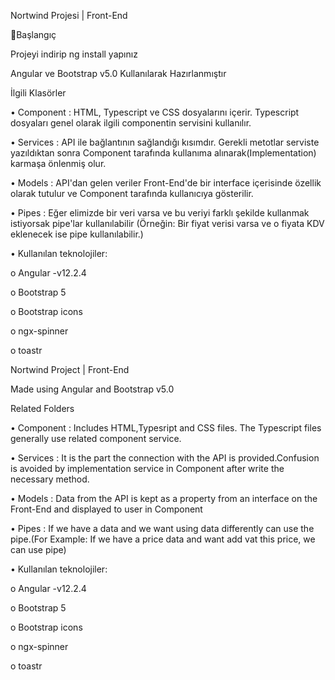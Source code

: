 Nortwind Projesi | Front-End

📌Başlangıç

Projeyi indirip ng install yapınız

Angular ve Bootstrap v5.0 Kullanılarak Hazırlanmıştır

İlgili Klasörler

•	Component : HTML, Typescript ve CSS dosyalarını içerir. Typescript dosyaları genel olarak ilgili componentin servisini kullanılır.

•	Services : API ile bağlantının sağlandığı kısımdır. Gerekli metotlar serviste yazıldıktan sonra Component tarafında kullanıma alınarak(Implementation) karmaşa önlenmiş olur.

•	Models : API'dan gelen veriler Front-End'de bir interface içerisinde özellik olarak tutulur ve Component tarafında kullanıcıya gösterilir.

•	Pipes : Eğer elimizde bir veri varsa ve bu veriyi farklı şekilde kullanmak istiyorsak pipe'lar kullanılabilir (Örneğin: Bir fiyat verisi varsa ve o fiyata KDV eklenecek ise pipe kullanılabilir.)

•	Kullanılan teknolojiler: 

o	Angular -v12.2.4

o	Bootstrap 5

o	Bootstrap icons

o	ngx-spinner

o	toastr

Nortwind Project | Front-End

Made using Angular and Bootstrap v5.0

Related Folders

•	Component : Includes HTML,Typesript and CSS files. The Typescript files generally use related component service.

•	Services : It is the part the connection with the API is provided.Confusion is avoided by implementation service in Component after write the necessary method.

•	Models : Data from the API is kept as a property from an interface on the Front-End and displayed to user in Component

•	Pipes : If we have a data and we want using data differently can use the pipe.(For Example: If we have a price data and want add vat this price, we can use pipe)

•	Kullanılan teknolojiler: 

o	Angular -v12.2.4

o	Bootstrap 5

o	Bootstrap icons

o	ngx-spinner

o	toastr


